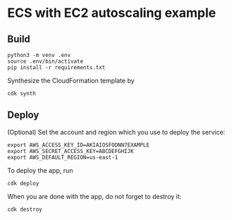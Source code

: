 
# ECS with EC2 autoscaling example

## Build
```
python3 -m venv .env
source .env/bin/activate
pip install -r requirements.txt
```

Synthesize the CloudFormation template by
```
cdk synth
```

## Deploy
(Optional) Set the account and region which you use to deploy the service:

```
export AWS_ACCESS_KEY_ID=AKIAIOSFODNN7EXAMPLE
export AWS_SECRET_ACCESS_KEY=ABCDEFGHIJK
export AWS_DEFAULT_REGION=us-east-1
```

To deploy the app, run

```
cdk deploy
```

When you are done with the app, do not forget to destroy it:

```
cdk destroy
```